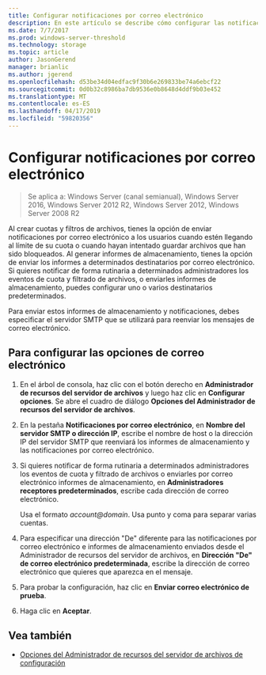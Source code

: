 ```yaml
---
title: Configurar notificaciones por correo electrónico
description: En este artículo se describe cómo configurar las notificaciones por correo electrónico
ms.date: 7/7/2017
ms.prod: windows-server-threshold
ms.technology: storage
ms.topic: article
author: JasonGerend
manager: brianlic
ms.author: jgerend
ms.openlocfilehash: d53be34d04edfac9f30b6e269833be74a6ebcf22
ms.sourcegitcommit: 0d0b32c8986ba7db9536e0b8648d4ddf9b03e452
ms.translationtype: MT
ms.contentlocale: es-ES
ms.lasthandoff: 04/17/2019
ms.locfileid: "59820356"
---
```

# <a name="configure-e-mail-notifications"></a>Configurar notificaciones por correo electrónico

> Se aplica a: Windows Server (canal semianual), Windows Server 2016, Windows Server 2012 R2, Windows Server 2012, Windows Server 2008 R2

Al crear cuotas y filtros de archivos, tienes la opción de enviar notificaciones por correo electrónico a los usuarios cuando estén llegando al límite de su cuota o cuando hayan intentado guardar archivos que han sido bloqueados. Al generar informes de almacenamiento, tienes la opción de enviar los informes a determinados destinatarios por correo electrónico. Si quieres notificar de forma rutinaria a determinados administradores los eventos de cuota y filtrado de archivos, o enviarles informes de almacenamiento, puedes configurar uno o varios destinatarios predeterminados.

Para enviar estos informes de almacenamiento y notificaciones, debes especificar el servidor SMTP que se utilizará para reenviar los mensajes de correo electrónico.

## <a name="to-configure-e-mail-options"></a>Para configurar las opciones de correo electrónico

1.  En el árbol de consola, haz clic con el botón derecho en **Administrador de recursos del servidor de archivos** y luego haz clic en **Configurar opciones**. Se abre el cuadro de diálogo **Opciones del Administrador de recursos del servidor de archivos**.

2.  En la pestaña **Notificaciones por correo electrónico**, en **Nombre del servidor SMTP o dirección IP**, escribe el nombre de host o la dirección IP del servidor SMTP que reenviará los informes de almacenamiento y las notificaciones por correo electrónico.

3.  Si quieres notificar de forma rutinaria a determinados administradores los eventos de cuota y filtrado de archivos o enviarles por correo electrónico informes de almacenamiento, en **Administradores receptores predeterminados**, escribe cada dirección de correo electrónico.

    Usa el formato *account@domain*. Usa punto y coma para separar varias cuentas.

4.  Para especificar una dirección "De" diferente para las notificaciones por correo electrónico e informes de almacenamiento enviados desde el Administrador de recursos del servidor de archivos, en **Dirección "De" de correo electrónico predeterminada**, escribe la dirección de correo electrónico que quieres que aparezca en el mensaje.

5.  Para probar la configuración, haz clic en **Enviar correo electrónico de prueba**.

6.  Haga clic en **Aceptar**.


## <a name="see-also"></a>Vea también

-   [Opciones del Administrador de recursos del servidor de archivos de configuración](setting-file-server-resource-manager-options.md)
